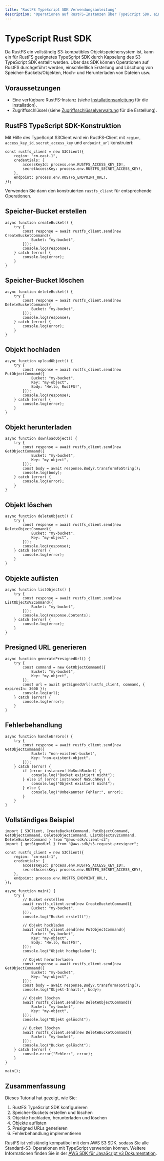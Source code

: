```yaml
---
title: "RustFS TypeScript SDK Verwendungsanleitung"
description: "Operationen auf RustFS-Instanzen über TypeScript SDK, einschließlich Erstellung und Löschung von Speicher-Buckets und Objekten."
---
```


# TypeScript Rust SDK

Da RustFS ein vollständig S3-kompatibles Objektspeichersystem ist, kann ein für RustFS geeignetes TypeScript SDK durch Kapselung des S3 TypeScript SDK erstellt werden. Über das SDK können Operationen auf RustFS durchgeführt werden, einschließlich Erstellung und Löschung von Speicher-Buckets/Objekten, Hoch- und Herunterladen von Dateien usw.

## Voraussetzungen

- Eine verfügbare RustFS-Instanz (siehe [Installationsanleitung](../../installation/index.md) für die Installation).
- Zugriffsschlüssel (siehe [Zugriffsschlüsselverwaltung](../../administration/iam/access-token.md) für die Erstellung).

## RustFS TypeScript SDK-Konstruktion

Mit Hilfe des TypeScript S3Client wird ein RustFS-Client mit `region`, `access_key_id`, `secret_access_key` und `endpoint_url` konstruiert:

```
const rustfs_client = new S3Client({
    region: "cn-east-1",
    credentials: {
        accessKeyId: process.env.RUSTFS_ACCESS_KEY_ID!,
        secretAccessKey: process.env.RUSTFS_SECRET_ACCESS_KEY!,
    },
    endpoint: process.env.RUSTFS_ENDPOINT_URL!,
});
```

Verwenden Sie dann den konstruierten `rustfs_client` für entsprechende Operationen.

## Speicher-Bucket erstellen

```
async function createBucket() {
    try {
        const response = await rustfs_client.send(new CreateBucketCommand({
            Bucket: "my-bucket",
        }));
        console.log(response);
    } catch (error) {
        console.log(error);
    }
}
```

## Speicher-Bucket löschen

```
async function deleteBucket() {
    try {
        const response = await rustfs_client.send(new DeleteBucketCommand({
            Bucket: "my-bucket",
        }));
        console.log(response);
    } catch (error) {
        console.log(error);
    }
}
```

## Objekt hochladen

```
async function uploadObject() {
    try {
        const response = await rustfs_client.send(new PutObjectCommand({
            Bucket: "my-bucket",
            Key: "my-object",
            Body: "Hello, RustFS!",
        }));
        console.log(response);
    } catch (error) {
        console.log(error);
    }
}
```

## Objekt herunterladen

```
async function downloadObject() {
    try {
        const response = await rustfs_client.send(new GetObjectCommand({
            Bucket: "my-bucket",
            Key: "my-object",
        }));
        const body = await response.Body?.transformToString();
        console.log(body);
    } catch (error) {
        console.log(error);
    }
}
```

## Objekt löschen

```
async function deleteObject() {
    try {
        const response = await rustfs_client.send(new DeleteObjectCommand({
            Bucket: "my-bucket",
            Key: "my-object",
        }));
        console.log(response);
    } catch (error) {
        console.log(error);
    }
}
```

## Objekte auflisten

```
async function listObjects() {
    try {
        const response = await rustfs_client.send(new ListObjectsV2Command({
            Bucket: "my-bucket",
        }));
        console.log(response.Contents);
    } catch (error) {
        console.log(error);
    }
}
```

## Presigned URL generieren

```
async function generatePresignedUrl() {
    try {
        const command = new GetObjectCommand({
            Bucket: "my-bucket",
            Key: "my-object",
        });
        const url = await getSignedUrl(rustfs_client, command, { expiresIn: 3600 });
        console.log(url);
    } catch (error) {
        console.log(error);
    }
}
```

## Fehlerbehandlung

```
async function handleErrors() {
    try {
        const response = await rustfs_client.send(new GetObjectCommand({
            Bucket: "non-existent-bucket",
            Key: "non-existent-object",
        }));
    } catch (error) {
        if (error instanceof NoSuchBucket) {
            console.log("Bucket existiert nicht");
        } else if (error instanceof NoSuchKey) {
            console.log("Objekt existiert nicht");
        } else {
            console.log("Unbekannter Fehler:", error);
        }
    }
}
```

## Vollständiges Beispiel

```
import { S3Client, CreateBucketCommand, PutObjectCommand, GetObjectCommand, DeleteObjectCommand, ListObjectsV2Command, DeleteBucketCommand } from "@aws-sdk/client-s3";
import { getSignedUrl } from "@aws-sdk/s3-request-presigner";

const rustfs_client = new S3Client({
    region: "cn-east-1",
    credentials: {
        accessKeyId: process.env.RUSTFS_ACCESS_KEY_ID!,
        secretAccessKey: process.env.RUSTFS_SECRET_ACCESS_KEY!,
    },
    endpoint: process.env.RUSTFS_ENDPOINT_URL!,
});

async function main() {
    try {
        // Bucket erstellen
        await rustfs_client.send(new CreateBucketCommand({
            Bucket: "my-bucket",
        }));
        console.log("Bucket erstellt");

        // Objekt hochladen
        await rustfs_client.send(new PutObjectCommand({
            Bucket: "my-bucket",
            Key: "my-object",
            Body: "Hello, RustFS!",
        }));
        console.log("Objekt hochgeladen");

        // Objekt herunterladen
        const response = await rustfs_client.send(new GetObjectCommand({
            Bucket: "my-bucket",
            Key: "my-object",
        }));
        const body = await response.Body?.transformToString();
        console.log("Objekt-Inhalt:", body);

        // Objekt löschen
        await rustfs_client.send(new DeleteObjectCommand({
            Bucket: "my-bucket",
            Key: "my-object",
        }));
        console.log("Objekt gelöscht");

        // Bucket löschen
        await rustfs_client.send(new DeleteBucketCommand({
            Bucket: "my-bucket",
        }));
        console.log("Bucket gelöscht");
    } catch (error) {
        console.error("Fehler:", error);
    }
}

main();
```

## Zusammenfassung

Dieses Tutorial hat gezeigt, wie Sie:

1. RustFS TypeScript SDK konfigurieren
2. Speicher-Buckets erstellen und löschen
3. Objekte hochladen, herunterladen und löschen
4. Objekte auflisten
5. Presigned URLs generieren
6. Fehlerbehandlung implementieren

RustFS ist vollständig kompatibel mit dem AWS S3 SDK, sodass Sie alle Standard-S3-Operationen mit TypeScript verwenden können. Weitere Informationen finden Sie in der [AWS SDK für JavaScript v3 Dokumentation](https://docs.aws.amazon.com/sdk-for-javascript/v3/developer-guide/).
